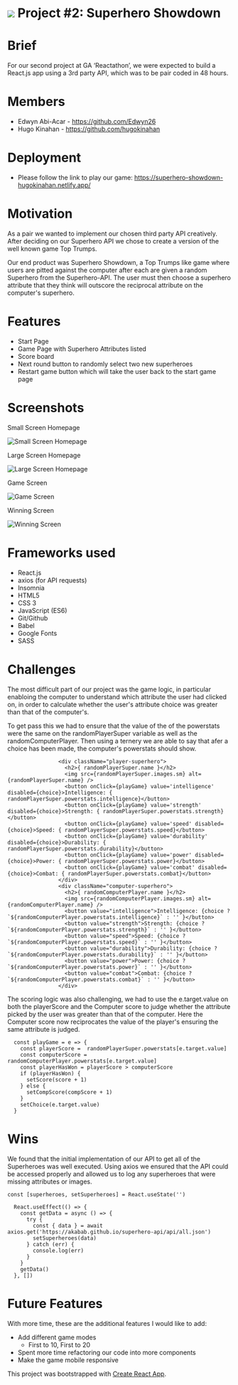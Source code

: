 # ![](https://ga-dash.s3.amazonaws.com/production/assets/logo-9f88ae6c9c3871690e33280fcf557f33.png) Project #2: Superhero Showdown


# Brief

For our second project at GA ‘Reactathon’, we were expected to build a React.js app using a 3rd party API, which was to be pair coded in 48 hours.

# Members 

- Edwyn Abi-Acar - https://github.com/Edwyn26
- Hugo Kinahan - https://github.com/hugokinahan

# Deployment

- Please follow the link to play our game: https://superhero-showdown-hugokinahan.netlify.app/

# Motivation

As a pair we wanted to implement our chosen third party API creatively. After deciding on our Superhero API we chose to create a version of the well known game Top Trumps.

Our end product was Superhero Showdown, a Top Trumps like game where users are pitted against the computer after each are given a random Superhero from the Superhero-API. The user must then choose a superhero attribute that they think will outscore the reciprocal attribute on the computer's superhero.

# Features

- Start Page
- Game Page with Superhero Attributes listed
- Score board 
- Next round button to randomly select two new superheroes
- Restart game button which will take the user back to the start game page

# Screenshots

Small Screen Homepage

![Small Screen Homepage](small-home.png)

Large Screen Homepage

![Large Screen Homepage](large-home.png)

Game Screen

![Game Screen](one-round.png)

Winning Screen

![Winning Screen](winning-page.png)

# Frameworks used

- React.js
- axios (for API requests)
- Insomnia
- HTML5
- CSS 3
- JavaScript (ES6)
- Git/Github
- Babel
- Google Fonts
- SASS

# Challenges

The most difficult part of our project was the game logic, in particular enabloing the computer to understand which attribute the user had clicked on, in order to calculate whether the user's attribute choice was greater than that of the computer's.

To get pass this we had to ensure that the value of the of the powerstats were the same on the randomPlayerSuper variable as well as the randomComputerPlayer. Then using a ternery we are able to say that afer a choice has been made, the computer's powerstats should show. 

```
                <div className="player-superhero">
                  <h2>{ randomPlayerSuper.name }</h2>
                  <img src={randomPlayerSuper.images.sm} alt={randomPlayerSuper.name} />
                  <button onClick={playGame} value='intelligence' disabled={choice}>Intelligence: { randomPlayerSuper.powerstats.intelligence}</button>
                  <button onClick={playGame} value='strength' disabled={choice}>Strength: { randomPlayerSuper.powerstats.strength}</button>
                  <button onClick={playGame} value='speed' disabled={choice}>Speed: { randomPlayerSuper.powerstats.speed}</button>
                  <button onClick={playGame} value='durability' disabled={choice}>Durability: { randomPlayerSuper.powerstats.durability}</button>
                  <button onClick={playGame} value='power' disabled={choice}>Power: { randomPlayerSuper.powerstats.power}</button>
                  <button onClick={playGame} value='combat' disabled={choice}>Combat: { randomPlayerSuper.powerstats.combat}</button>
                </div>
                <div className="computer-superhero">
                  <h2>{ randomComputerPlayer.name }</h2>
                  <img src={randomComputerPlayer.images.sm} alt={randomComputerPlayer.name} />
                  <button value="intelligence">Intelligence: {choice ? `${randomComputerPlayer.powerstats.intelligence}` : '' }</button>
                  <button value="strength">Strength: {choice ? `${randomComputerPlayer.powerstats.strength}` : '' }</button>
                  <button value="speed">Speed: {choice ? `${randomComputerPlayer.powerstats.speed}` : '' }</button>
                  <button value="durability">Durability: {choice ? `${randomComputerPlayer.powerstats.durability}` : '' }</button>
                  <button value="power">Power: {choice ? `${randomComputerPlayer.powerstats.power}` : '' }</button>
                  <button value="combat">Combat: {choice ? `${randomComputerPlayer.powerstats.combat}` : '' }</button>
                </div> 
  ```
  
  The scoring logic was also challenging, we had to use the e.target.value on both the playerScore and the Computer score to judge whether the attribute picked by the user was greater than that of the computer. Here the Computer score now reciprocates the value of the player's ensuring the same attribute is judged.
  
```
  const playGame = e => {
    const playerScore =  randomPlayerSuper.powerstats[e.target.value]
    const computerScore = randomComputerPlayer.powerstats[e.target.value]
    const playerHasWon = playerScore > computerScore 
    if (playerHasWon) {
      setScore(score + 1)
    } else {
      setCompScore(compScore + 1)
    } 
    setChoice(e.target.value)
  }
  ```

# Wins

We found that the initial implementation of our API to get all of the Superheroes was well executed. Using axios we ensured that the API could be accessed properly and allowed us to log any superheroes that were missing attributes or images. 

```
const [superheroes, setSuperheroes] = React.useState('')

  React.useEffect(() => {
    const getData = async () => {
      try {
        const { data } = await axios.get('https://akabab.github.io/superhero-api/api/all.json')
        setSuperheroes(data)
      } catch (err) {
        console.log(err)
      }
    }
    getData()
  }, [])
```


# Future Features

With more time, these are the additional features I would like to add:

- Add different game modes 
  - First to 10, First to 20
- Spent more time refactoring our code into more components
- Make the game mobile responsive


This project was bootstrapped with [Create React App](https://github.com/facebook/create-react-app).

